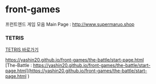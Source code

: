 # front-games
프런트엔드 게임 모음
Main Page : http://www.supermaruo.shop


### TETRIS
[TETRIS 바로가기](https://yashin20.github.io/front-games/tetris-v5/tetris-v5.html)

https://yashin20.github.io/front-games/the-battle/start-page.html  
[The-Battle : https://yashin20.github.io/front-games/the-battle/start-page.html](https://yashin20.github.io/front-games/the-battle/start-page.html )
